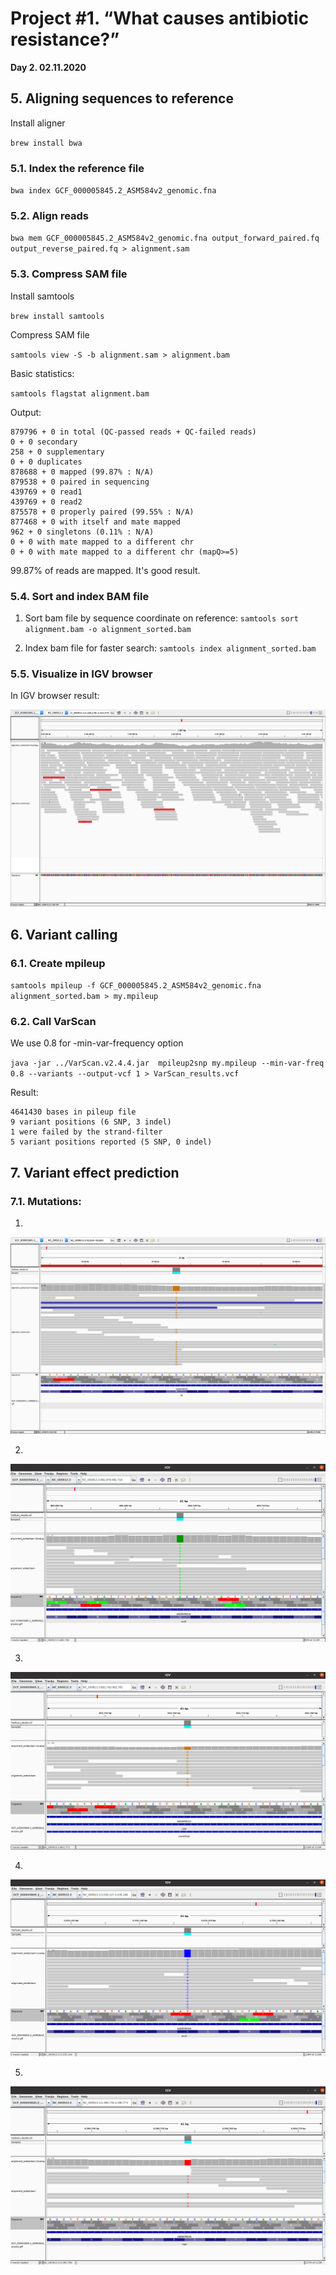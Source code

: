 # Project #1. “What causes antibiotic resistance?”

**Day 2. 02.11.2020**

## 5. Aligning sequences to reference

Install aligner

`brew install bwa`

### 5.1. Index the reference file

`bwa index GCF_000005845.2_ASM584v2_genomic.fna`

### 5.2. Align reads

`bwa mem GCF_000005845.2_ASM584v2_genomic.fna output_forward_paired.fq output_reverse_paired.fq > alignment.sam`

### 5.3. Compress SAM file

Install samtools

`brew install samtools`

Compress SAM file

`samtools view -S -b alignment.sam > alignment.bam`

Basic statistics:

`samtools flagstat alignment.bam`

Output:

```
879796 + 0 in total (QC-passed reads + QC-failed reads)
0 + 0 secondary
258 + 0 supplementary
0 + 0 duplicates
878688 + 0 mapped (99.87% : N/A)
879538 + 0 paired in sequencing
439769 + 0 read1
439769 + 0 read2
875578 + 0 properly paired (99.55% : N/A)
877468 + 0 with itself and mate mapped
962 + 0 singletons (0.11% : N/A)
0 + 0 with mate mapped to a different chr
0 + 0 with mate mapped to a different chr (mapQ>=5)
```

99.87% of reads are mapped. It's good result.

### 5.4. Sort and index BAM file

1. Sort bam file by sequence coordinate on reference:
`samtools sort alignment.bam -o alignment_sorted.bam`

2. Index bam file for faster search:
`samtools index alignment_sorted.bam`

### 5.5. Visualize in IGV browser

In IGV browser result:

![](img/IGV_example.png)

## 6. Variant calling

### 6.1. Create mpileup

`samtools mpileup -f GCF_000005845.2_ASM584v2_genomic.fna alignment_sorted.bam > my.mpileup`

### 6.2. Call VarScan

We use 0.8 for -min-var-frequency option

`java -jar ../VarScan.v2.4.4.jar  mpileup2snp my.mpileup --min-var-freq 0.8 --variants --output-vcf 1 > VarScan_results.vcf`

Result:

```
4641430 bases in pileup file
9 variant positions (6 SNP, 3 indel)
1 were failed by the strand-filter
5 variant positions reported (5 SNP, 0 indel)
```

## 7. Variant effect prediction

### 7.1. Mutations:

1.
![](img/mutation1f.png)

2.
![](img/mutation2.png)

3.
![](img/mutation3.png)

4.
![](img/mutation4.png)

5.
![](img/mutation5.png)